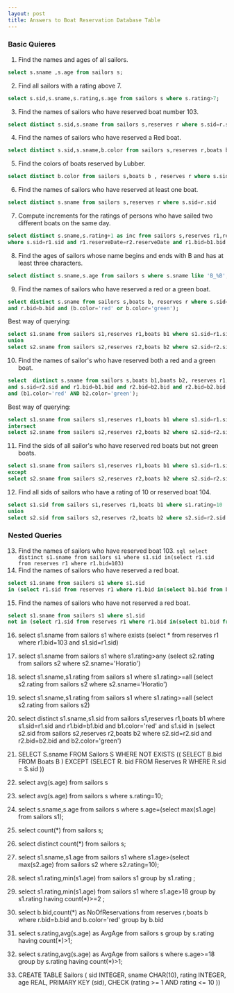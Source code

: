 ```yaml
---
layout: post
title: Answers to Boat Reservation Database Table
---
```

### Basic Quieres
1) Find the names and ages of all sailors.	
``` sql
select s.sname ,s.age from sailors s;
```
2) Find all sailors with a rating above 7.
```sql 
select s.sid,s.sname,s.rating,s.age from sailors s where s.rating>7;
```
3) Find the names of sailors who have reserved boat number 103.
``` sql
select distinct s.sid,s.sname from sailors s,reserves r where s.sid=r.sid and r.bid=103
```
4) Find the names of sailors who have reserved a Red boat.
```sql
select distinct s.sid,s.sname,b.color from sailors s,reserves r,boats b where s.sid=r.sid and r.bid=b.bid and b.color='red';
```
5) Find the colors of boats reserved by Lubber.
```sql
select distinct b.color from sailors s,boats b , reserves r where s.sid=r.sid and r.bid=b.bid and s.sname='Lubber'
```
6) Find the names of sailors who have reserved at least one boat.
```sql 
select distinct s.sname from sailors s,reserves r where s.sid=r.sid
```
7) Compute increments for the ratings of persons who have sailed two different boats on the same day.	
``` sql 
select distinct s.sname,s.rating+1 as inc from sailors s,reserves r1,reserves r2,boats b1,boats b2
where s.sid=r1.sid and r1.reserveDate=r2.reserveDate and r1.bid=b1.bid and b1.color<>b2.color;
```
8) Find the ages of sailors whose name begins and ends with B and has at least three characters.
```sql
select distinct s.sname,s.age from sailors s where s.sname like 'B_%B';
```
9)  Find the names of sailors who have reserved a red or a green boat.
```sql
select distinct s.sname from sailors s,boats b, reserves r where s.sid=r.sid 
and r.bid=b.bid and (b.color='red' or b.color='green');
```
Best way of querying:
```sql
select s1.sname from sailors s1,reserves r1,boats b1 where s1.sid=r1.sid and r1.bid=b1.bid and b1.color='red'
union 
select s2.sname from sailors s2,reserves r2,boats b2 where s2.sid=r2.sid and r2.bid=b2.bid and b2.color='green';
```

10) Find the names of sailor's who have reserved both a red and a green boat.
```sql 
select  distinct s.sname from sailors s,boats b1,boats b2, reserves r1,reserves r2 where s.sid=r1.sid 
and s.sid=r2.sid and r1.bid=b1.bid and r2.bid=b2.bid and r2.bid=b2.bid 
and (b1.color='red' AND b2.color='green'); 
```
Best way of querying:
```sql 
select s1.sname from sailors s1,reserves r1,boats b1 where s1.sid=r1.sid and r1.bid=b1.bid and b1.color='red'
intersect 
select s2.sname from sailors s2,reserves r2,boats b2 where s2.sid=r2.sid and r2.bid=b2.bid and b2.color='green';
```
11) Find the sids of all sailor's who have reserved red boats but not green boats.
```sql
select s1.sname from sailors s1,reserves r1,boats b1 where s1.sid=r1.sid and r1.bid=b1.bid and b1.color='red'
except 
select s2.sname from sailors s2,reserves r2,boats b2 where s2.sid=r2.sid and r2.bid=b2.bid and b2.color='green';
```

12) Find all sids of sailors who have a rating of 10 or reserved boat 104.
```sql
select s1.sid from sailors s1,reserves r1,boats b1 where s1.rating=10
union
select s2.sid from sailors s2,reserves r2,boats b2 where s2.sid=r2.sid and r2.bid=104
```
### Nested Queries
13) Find the names of sailors who have reserved boat 103.
```sql select distinct s1.sname from sailors s1 where s1.sid in(select r1.sid from reserves r1 where r1.bid=103) ```
14) Find the names of sailors who have reserved a red boat.
```sql
select s1.sname from sailors s1 where s1.sid 
in (select r1.sid from reserves r1 where r1.bid in(select b1.bid from boats b1 where b1.color='red')) 
```
15) Find the names of sailors who have not reserved a red boat.
```sql 
select s1.sname from sailors s1 where s1.sid 
not in (select r1.sid from reserves r1 where r1.bid in(select b1.bid from boats b1 where b1.color='red')) 
```
16)	select s1.sname from sailors s1 where exists (select * from reserves r1 where r1.bid=103 and s1.sid=r1.sid)
17)	select s1.sname from sailors s1 where s1.rating>any (select s2.rating from sailors s2 where s2.sname='Horatio')
18)	select s1.sname,s1.rating from sailors s1 where s1.rating>=all (select s2.rating from sailors s2 where s2.sname='Horatio')
19)	select s1.sname,s1.rating from sailors s1 where s1.rating>=all (select s2.rating from sailors s2)
20)	select distinct s1.sname,s1.sid from sailors s1,reserves r1,boats b1 where s1.sid=r1.sid and r1.bid=b1.bid and b1.color='red'
and s1.sid in (select s2.sid from sailors s2,reserves r2,boats b2 where s2.sid=r2.sid and r2.bid=b2.bid and b2.color='green')
21)	SELECT S.sname
FROM Sailors S
WHERE NOT EXISTS (( SELECT B.bid
FROM Boats B )
EXCEPT
(SELECT R. bid
FROM Reserves R
WHERE R.sid = S.sid ))
22)	select avg(s.age) from sailors s

23)	select avg(s.age) from sailors s where s.rating=10;

24)	select s.sname,s.age from sailors s where s.age=(select max(s1.age) from sailors s1);

25)	select count(*) from sailors s;

26)	select distinct count(*) from sailors s;

27)	select s1.sname,s1.age from sailors s1 where s1.age>(select max(s2.age) from sailors s2 where s2.rating=10);

28)	select s1.rating,min(s1.age) from sailors s1 group by s1.rating ;
29)	select s1.rating,min(s1.age) from sailors s1 where s1.age>18 group by s1.rating having count(*)>=2 ;
30)	select b.bid,count(*) as NoOfReservations from reserves r,boats b where r.bid=b.bid and b.color='red' group by b.bid
31)	select s.rating,avg(s.age) as AvgAge from sailors s group by s.rating having count(*)>1;
32)	select s.rating,avg(s.age) as AvgAge from sailors s where s.age>=18 group by s.rating having count(*)>1;
33)	 CREATE TABLE Sailors ( sid INTEGER, sname CHAR(10), rating INTEGER, age REAL, PRIMARY KEY (sid),
CHECK (rating >= 1 AND rating <= 10 ))	
